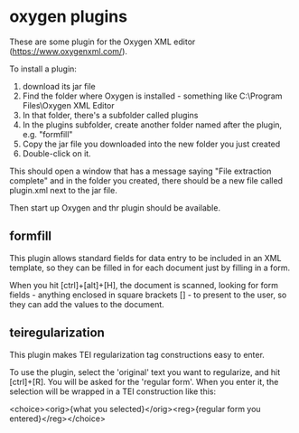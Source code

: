 # oxygen plugins

These are some plugin for the Oxygen XML editor (https://www.oxygenxml.com/).

To install a plugin:
1. download its jar file
2. Find the folder where Oxygen is installed - something like C:\Program Files\Oxygen XML Editor
3. In that folder, there's a subfolder called plugins
4. In the plugins subfolder, create another folder named after the plugin, e.g. "formfill"
5. Copy the jar file you downloaded into the new folder you just created
6. Double-click on it.

This should open a window that has a message saying "File extraction complete" and in the folder you created, there should be a new file called plugin.xml next to the jar file.

Then start up Oxygen and thr plugin should be available.

## formfill

This plugin allows standard fields for data entry to be included in an XML template, so they can be filled in for each document just by filling in a form.

When you hit [ctrl]+[alt]+[H], the document is scanned, looking for form fields - anything enclosed in square brackets [] - to present to the user, so they can add the values to the document.

## teiregularization

This plugin makes TEI regularization tag constructions easy to enter.

To use the plugin, select the 'original' text you want to regularize, and hit [ctrl]+[R]. You will be asked for the 'regular form'. When you enter it, the selection will be wrapped in a TEI construction like this:

&lt;choice&gt;&lt;orig&gt;{what you selected}&lt;/orig&gt;&lt;reg&gt;{regular form you entered}&lt;/reg&gt;&lt;/choice&gt;

